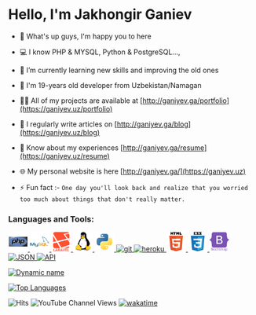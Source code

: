 
# Hello, I'm Jakhongir Ganiev
- 👋 What's up guys, I'm happy you to here 
- 💻 I know PHP & MYSQL, Python & PostgreSQL...,   
- 🐍 I’m currently learning new skills and improving the old ones
- 💬 I'm 19-years old developer from Uzbekistan/Namagan
- 👨‍💻 All of my projects are available at [http://ganiyev.ga/portfolio](https://ganiyev.uz/portfolio)
- 📝 I regularly write articles on [http://ganiyev.ga/blog](https://ganiyev.uz/blog)
- 📄 Know about my experiences [http://ganiyev.ga/resume](https://ganiyev.uz/resume)
- 🌐 My personal website is here [http://ganiyev.ga/](https://ganiyev.uz)

- ⚡ Fun fact :- `One day you'll look back and realize that you worried too much about things that don't really matter.`


<h3 align="left">Languages and Tools:</h3>  
<p align="left">  <a href="https://www.php.net" target="_blank" rel="noreferrer"> <img src="https://raw.githubusercontent.com/devicons/devicon/master/icons/php/php-original.svg" alt="php" width="40" height="40"/> </a><a href="https://www.mysql.com/" target="_blank" rel="noreferrer"> <img src="https://raw.githubusercontent.com/devicons/devicon/master/icons/mysql/mysql-original-wordmark.svg" alt="mysql" width="40" height="40"/> </a>  <a href="https://laravel.com/" target="_blank" rel="noreferrer"> <img src="https://raw.githubusercontent.com/devicons/devicon/master/icons/laravel/laravel-plain-wordmark.svg" alt="laravel" width="40" height="40"/> </a> <a href="https://www.linux.org/" target="_blank" rel="noreferrer"> <img src="https://raw.githubusercontent.com/devicons/devicon/master/icons/linux/linux-original.svg" alt="linux" width="40" height="40"/> </a><a href="https://www.python.org" target="_blank" rel="noreferrer"> <img src="https://raw.githubusercontent.com/devicons/devicon/master/icons/python/python-original.svg" alt="python" width="40" height="40"/> </a><a href="https://git-scm.com/" target="_blank" rel="noreferrer"> <img src="https://www.vectorlogo.zone/logos/git-scm/git-scm-icon.svg" alt="git" width="40" height="40"/> </a> <a href="https://heroku.com" target="_blank" rel="noreferrer"> <img src="https://www.vectorlogo.zone/logos/heroku/heroku-icon.svg" alt="heroku" width="40" height="40"/> </a> <a href="https://www.w3.org/html/" target="_blank" rel="noreferrer"> <img src="https://raw.githubusercontent.com/devicons/devicon/master/icons/html5/html5-original-wordmark.svg" alt="html5" width="40" height="40"/> </a>  <a href="https://www.w3schools.com/css/" target="_blank" rel="noreferrer"> <img src="https://raw.githubusercontent.com/devicons/devicon/master/icons/css3/css3-original-wordmark.svg" alt="css3" width="40" height="40"/> </a> <a href="https://getbootstrap.com" target="_blank" rel="noreferrer"> <img src="https://raw.githubusercontent.com/devicons/devicon/master/icons/bootstrap/bootstrap-plain-wordmark.svg" alt="bootstrap" width="40" height="40"/> </a><a href="https://www.json.org/json-en.html" target="_blank" rel="noreferrer"> <img src="https://camo.githubusercontent.com/dc9797a068804ba331d82141e1ed00c7210fee220e5c229f64fcaa6adcff3a63/68747470733a2f2f63646e2d69636f6e732d706e672e666c617469636f6e2e636f6d2f3531322f3133362f3133363434332e706e67" alt="JSON" width="40" height="40"/> </a>  <a href="https://en.wikipedia.org/wiki/API" target="_blank" rel="noreferrer"> <img src="https://cdn-icons-png.flaticon.com/128/3094/3094453.png" alt="API" width="40" height="40"/> </a></p>  


[![Dynamic name](https://github-readme-stats.vercel.app/api?username=GaniyevUz&show_icons=true&theme=radical)](https://github.com/GaniyevUz)

[![Top Languages](https://github-readme-stats.vercel.app/api/top-langs/?username=GaniyevUz&layout=compact&theme=radical)](https://github.com/GaniyevUz?tab=repositories)

![Hits](https://hits.seeyoufarm.com/api/count/incr/badge.svg?url=http://github.com/GaniyevUz/)  ![YouTube Channel Views](https://img.shields.io/youtube/channel/views/UCtEHXOnBfznbFq6uruIU9FQ?style=social)
[![wakatime](https://wakatime.com/badge/user/db09ea1e-a9cf-4643-a860-074ea73193d3.svg)](https://wakatime.com/@db09ea1e-a9cf-4643-a860-074ea73193d3)
